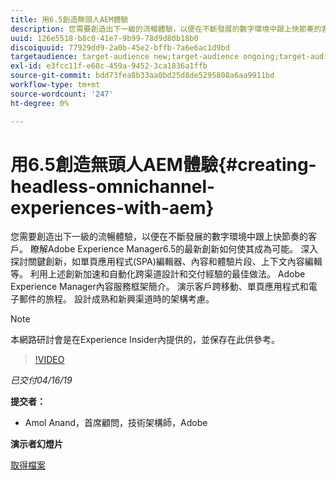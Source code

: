 ```yaml
---
title: 用6.5創造無頭人AEM體驗
description: 您需要創造出下一級的流暢體驗，以便在不斷發展的數字環境中跟上快節奏的客戶。 瞭解Adobe Experience Manager6.5的最新創新如何使其成為可能。 深入探討關鍵創新，如單頁應用程式(SPA)編輯器、內容和體驗片段、上下文內容編輯等。 利用上述創新加速和自動化跨渠道設計和交付經驗的最佳做法。 Adobe Experience Manager內容服務框架簡介。 演示客戶跨移動、單頁應用程式和電子郵件的旅程。 設計成熟和新興渠道時的架構考慮。
uuid: 126e5518-b8c0-41e7-9b99-78d9d80b18b0
discoiquuid: 77929dd9-2a0b-45e2-bffb-7a6e6ac1d9bd
targetaudience: target-audience new;target-audience ongoing;target-audience upgrader
exl-id: e3fcc11f-e68c-459a-9452-3ca1836a1ffb
source-git-commit: bdd73fea8b33aa0bd25d8de5295808a6aa9911bd
workflow-type: tm+mt
source-wordcount: '247'
ht-degree: 0%

---
```


# 用6.5創造無頭人AEM體驗{#creating-headless-omnichannel-experiences-with-aem}

您需要創造出下一級的流暢體驗，以便在不斷發展的數字環境中跟上快節奏的客戶。 瞭解Adobe Experience Manager6.5的最新創新如何使其成為可能。 深入探討關鍵創新，如單頁應用程式(SPA)編輯器、內容和體驗片段、上下文內容編輯等。 利用上述創新加速和自動化跨渠道設計和交付經驗的最佳做法。 Adobe Experience Manager內容服務框架簡介。 演示客戶跨移動、單頁應用程式和電子郵件的旅程。 設計成熟和新興渠道時的架構考慮。

>[!NOTE]
>
>本網路研討會是在Experience Insider內提供的，並保存在此供參考。

>[!VIDEO](https://video.tv.adobe.com/v/27088/?quality=9)

*已交付04/16/19*

**提交者：**

* Amol Anand，首席顧問，技術架構師，Adobe

**演示者幻燈片**

[取得檔案](assets/headless-omnichannelwebinar04162019.pdf)
